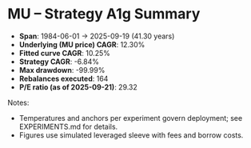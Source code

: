 # MU – Strategy A1g Summary

- **Span**: 1984-06-01 → 2025-09-19 (41.30 years)
- **Underlying (MU price) CAGR**: 12.30%
- **Fitted curve CAGR**: 10.25%
- **Strategy CAGR**: -6.84%
- **Max drawdown**: -99.99%
- **Rebalances executed**: 164
- **P/E ratio (as of 2025-09-21)**: 29.32

Notes:

- Temperatures and anchors per experiment govern deployment; see EXPERIMENTS.md for details.
- Figures use simulated leveraged sleeve with fees and borrow costs.

